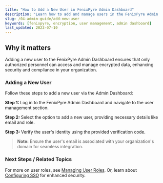 ```yaml
---
title: "How to Add a New User in FenixPyre Admin Dashboard"
description: "Learn how to add and manage users in the FenixPyre Admin Dashboard to maintain secure access control for your organization."
slug: /04-admin-guide/add-new-user
keywords: [fenixpyre, encryption, user management, admin dashboard]
last_updated: 2023-07-10
---
```


## Why it matters
Adding a new user to the FenixPyre Admin Dashboard ensures that only authorized personnel can access and manage encrypted data, enhancing security and compliance in your organization.

### Adding a New User
Follow these steps to add a new user via the Admin Dashboard:

**Step 1:** Log in to the FenixPyre Admin Dashboard and navigate to the user management section.

**Step 2:** Select the option to add a new user, providing necessary details like email and role.

**Step 3:** Verify the user's identity using the provided verification code.

> **Note:** Ensure the user's email is associated with your organization's domain for seamless integration.

<!-- IMG:     ./media/04-admin-guide/add-user-screenshot.png | Alt: FenixPyre Admin Dashboard user addition interface -->

### Next Steps / Related Topics
For more on user roles, see [Managing User Roles](/04-admin-guide/manage-user-roles). Or, learn about [Configuring SSO](/03-setup-&-installation/configure-sso) for enhanced security.